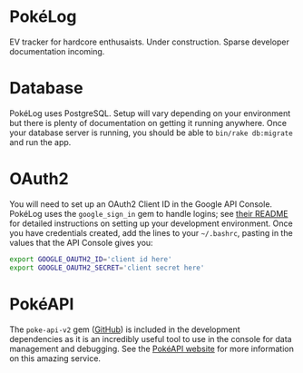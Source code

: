 # PokéLog

EV tracker for hardcore enthusaists. Under construction. Sparse developer
documentation incoming.

# Database

PokéLog uses PostgreSQL. Setup will vary depending on your environment but
there is plenty of documentation on getting it running anywhere. Once your
database server is running, you should be able to `bin/rake db:migrate` and run
the app.

# OAuth2

You will need to set up an OAuth2 Client ID in the Google API Console. PokéLog
uses the `google_sign_in` gem to handle logins; see
[their README](https://github.com/basecamp/google_sign_in#configuration) for
detailed instructions on setting up your development environment. Once you have
credentials created, add the lines to your `~/.bashrc`, pasting in the values
that the API Console gives you:

```bash
export GOOGLE_OAUTH2_ID='client id here'
export GOOGLE_OAUTH2_SECRET='client secret here'
```

# PokéAPI

The `poke-api-v2` gem
([GitHub](https://github.com/rdavid1099/poke-api-v2#poke-api-v2))
is included in the development dependencies as it is an incredibly useful tool
to use in the console for data management and debugging. See the [PokéAPI
website](https://pokeapi.co/) for more information on this amazing service.
